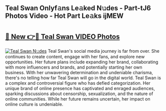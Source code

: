 ## Teal Swan Onlyf𝚊ns Le𝚊ked N𝚞des - Part-tJ6 Photos Video - Hot Part Le𝚊ks ijMEW

# <h2><a href="http://ab3103.deff.icu/?id=Teal+Swan">🔗 New 👉🔴 Teal Swan VIDEO Photos</a></h2>

[![Teal Swan N𝚞des](https://i.imgur.com/rIISA9y.gif)](http://ab3103.deff.icu/?id=Teal+Swan)
Teal Swan's social media journey is far from over. She continues to create content, engage with her fans, and explore new opportunities. Her future plans include expanding her brand, collaborating with more influencers and brands, and potentially starting her own business. With her unwavering determination and undeniable charisma, there's no telling how far Teal Swan will go in the digital world. Teal Swan is a complex and controversial figure who has defied categorization. Her unique brand of online presence has captivated and enraged audiences, sparking discussions about censorship, sexualization, and the nature of online communities. While her future remains uncertain, her impact on online culture is undeniable.
